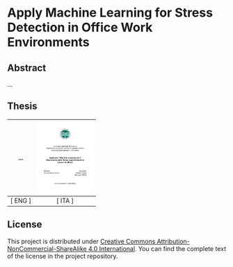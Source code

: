 # Apply Machine Learning for Stress Detection in Office Work Environments

## Abstract

...

## Thesis

| ... | <a href="https://raw.githubusercontent.com/robertovicario/BSc-Computer-Science-Thesis/main/Applicare_il_Machine_Learning_per_il_Rilevamento_dello_Stress_negli_Ambienti_di_Lavoro_di_Ufficio.pdf" download><img src="https://raw.githubusercontent.com/robertovicario/BSc-Computer-Science-Thesis/main/img/thesis.png" alt="thesis.png" width="128"/></a> |
| :--: | :--: |
| [ ENG ] | [ ITA ] |

## License

This project is distributed under [Creative Commons Attribution-NonCommercial-ShareAlike 4.0 International](https://creativecommons.org/licenses/by-nc-sa/4.0). You can find the complete text of the license in the project repository.
